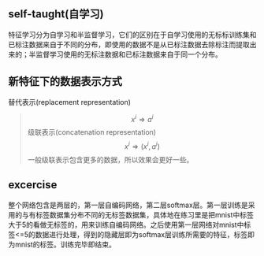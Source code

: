 ## self-taught(自学习)
特征学习分为自学习和半监督学习，它们的区别在于自学习使用的无标标训练集和已标注数据来自于不同的分布，即使用的数据不是从已标注数据去除标注而提取出来的；半监督学习使用的无标注数据和已标注数据来自于同一个分布。

## 新特征下的数据表示方式
替代表示(replacement representation)
> $$x^i \Rightarrow a^i$$
级联表示(concatenation representation)
> $$x^i \Rightarrow (x^i,a^i)$$
一般级联表示包含更多的数据，所以效果会更好一些。

## excercise
整个网络包含是两层的，第一层自编码网络，第二层softmax层。第一层训练是采用的与有标签数据集分布不同的无标签数据集，具体地在练习里是把mnist中标签大于5的看做无标签的，用来训练自编码网络。之后使用第一层网络对mnist中标签<=5的数据进行处理，得到的隐藏层即为softmax层训练所需要的特征，标签即为mnist的标签。训练完毕即结束。